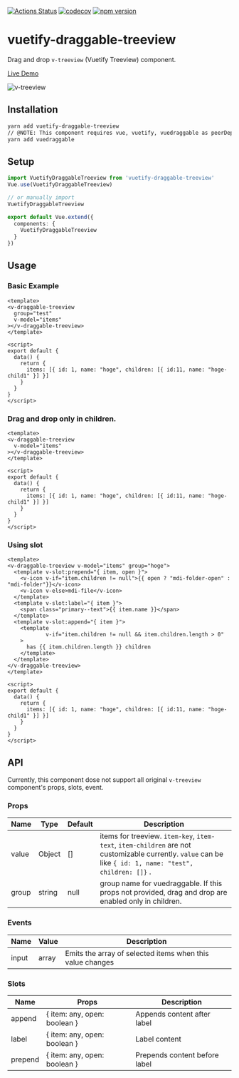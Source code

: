 [![Actions Status](https://github.com/suusan2go/vuetify-draggable-treeview/workflows/test/badge.svg)](https://github.com/suusan2go/vuetify-draggable-treeview/actions)
[![codecov](https://codecov.io/gh/suusan2go/vuetify-draggable-treeview/branch/master/graph/badge.svg)](https://codecov.io/gh/suusan2go/vuetify-draggable-treeview)
[![npm version](https://badge.fury.io/js/vuetify-draggable-treeview.svg)](https://badge.fury.io/js/vuetify-draggable-treeview)

# vuetify-draggable-treeview
Drag and drop `v-treeview` (Vuetify Treeview) component.

[Live Demo](https://v-draggable-treeview.netlify.com/)

![v-treeview](https://user-images.githubusercontent.com/8841470/70327688-b6ca2800-187a-11ea-907e-79d7dc3afca9.gif)


## Installation

```bash
yarn add vuetify-draggable-treeview
// @NOTE: This component requires vue, vuetify, vuedraggable as peerDependency.
yarn add vuedraggable
```

## Setup

```ts
import VuetifyDraggableTreeview from 'vuetify-draggable-treeview'
Vue.use(VuetifyDraggableTreeview)

// or manually import
VuetifyDraggableTreeview

export default Vue.extend({
  components: {
    VuetifyDraggableTreeview
  }
})

```

## Usage

### Basic Example
```vue
<template>
<v-draggable-treeview
  group="test"
  v-model="items"
></v-draggable-treeview>
</template>

<script>
export default {
  data() {
    return {
      items: [{ id: 1, name: "hoge", children: [{ id:11, name: "hoge-child1" }] }]
    }
  }
}
</script>
```

### Drag and drop only in children.
```vue
<template>
<v-draggable-treeview
  v-model="items"
></v-draggable-treeview>
</template>

<script>
export default {
  data() {
    return {
      items: [{ id: 1, name: "hoge", children: [{ id:11, name: "hoge-child1" }] }]
    }
  }
}
</script>
```

### Using slot
```vue
<template>
<v-draggable-treeview v-model="items" group="hoge">
  <template v-slot:prepend="{ item, open }">
    <v-icon v-if="item.children != null">{{ open ? "mdi-folder-open" : "mdi-folder"}}</v-icon>
    <v-icon v-else>mdi-file</v-icon>
  </template>
  <template v-slot:label="{ item }">
    <span class="primary--text">{{ item.name }}</span>
  </template>
  <template v-slot:append="{ item }">
    <template
            v-if="item.children != null && item.children.length > 0"
    >
      has {{ item.children.length }} children
    </template>
  </template>
</v-draggable-treeview>
</template>

<script>
export default {
  data() {
    return {
      items: [{ id: 1, name: "hoge", children: [{ id:11, name: "hoge-child1" }] }]
    }
  }
}
</script>
```

## API
Currently, this component dose not support all original `v-treeview` component's props, slots, event.

### Props
Name | Type | Default | Description
--- | ---- | ---- | ---
value | Object | [] | items for treeview. `item-key`, `item-text`, `item-children` are not customizable currently.  `value` can be like `{ id: 1, name: "test", children: []}` .
group | string | null | group name for vuedraggable. If this props not provided, drag and drop are enabled only in children.

### Events
Name | Value  | Description
--- | ---- | ---- 
input | array |  Emits the array of selected items when this value changes


### Slots
Name | Props  | Description
--- | ---- |  ---
append | { item: any, open: boolean } |  Appends content after label
label | { item: any, open: boolean } |  Label content
prepend | { item: any, open: boolean } |  Prepends content before label


